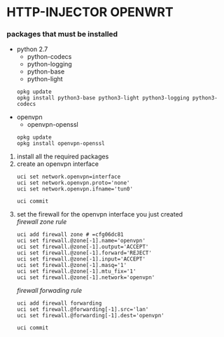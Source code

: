 # HTTP-INJECTOR OPENWRT

### packages that must be installed
* python 2.7
    * python-codecs 
    * python-logging 
    * python-base 
    * python-light
    ````
    opkg update
    opkg install python3-base python3-light python3-logging python3-codecs 
    ````
* openvpn
    * openvpn-openssl
    ````
    opkg update
    opkg install openvpn-openssl
    ````

1. install all the required packages
2. create an openvpn interface
    ````
    uci set network.openvpn=interface
    uci set network.openvpn.proto='none'
    uci set network.openvpn.ifname='tun0'

    uci commit
    ````
3. set the firewall for the openvpn interface you just created  
    *firewall zone rule*
    ````
    uci add firewall zone # =cfg06dc81
    uci set firewall.@zone[-1].name='openvpn'
    uci set firewall.@zone[-1].output='ACCEPT'
    uci set firewall.@zone[-1].forward='REJECT'
    uci set firewall.@zone[-1].input='ACCEPT'
    uci set firewall.@zone[-1].masq='1'
    uci set firewall.@zone[-1].mtu_fix='1'
    uci set firewall.@zone[-1].network='openvpn'
    ````
    *firewall forwading rule*
    ````
    uci add firewall forwarding
    uci set firewall.@forwarding[-1].src='lan'
    uci set firewall.@forwarding[-1].dest='openvpn'

    uci commit
    ````